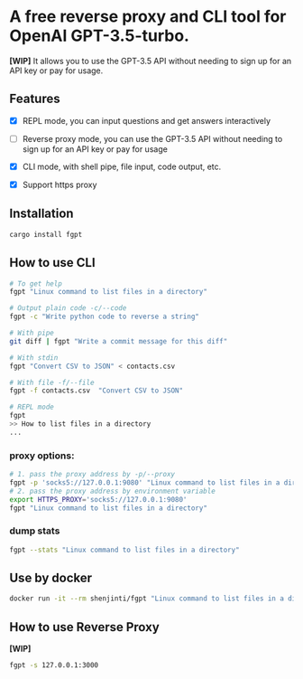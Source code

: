 # A free reverse proxy and CLI tool for OpenAI GPT-3.5-turbo.
**[WIP]** 
It allows you to use the GPT-3.5 API without needing to sign up for an API key or pay for usage. 

## Features
- [x] REPL mode, you can input questions and get answers interactively
- [ ] Reverse proxy mode, you can use the GPT-3.5 API without needing to sign up for an API key or pay for usage
- [x] CLI mode, with shell pipe, file input, code output, etc.
- [x] Support https proxy


## Installation
```bash
cargo install fgpt
```
## How to use CLI

```bash
# To get help
fgpt "Linux command to list files in a directory"

# Output plain code -c/--code
fgpt -c "Write python code to reverse a string"

# With pipe
git diff | fgpt "Write a commit message for this diff"

# With stdin
fgpt "Convert CSV to JSON" < contacts.csv

# With file -f/--file
fgpt -f contacts.csv  "Convert CSV to JSON"

# REPL mode
fgpt
>> How to list files in a directory
...
```
### proxy options:
```bash
# 1. pass the proxy address by -p/--proxy
fgpt -p 'socks5://127.0.0.1:9080' "Linux command to list files in a directory"
# 2. pass the proxy address by environment variable
export HTTPS_PROXY='socks5://127.0.0.1:9080'
fgpt "Linux command to list files in a directory"
```
### dump stats
```bash
fgpt --stats "Linux command to list files in a directory"
```

## Use by docker
```bash
docker run -it --rm shenjinti/fgpt "Linux command to list files in a directory"
```

## How to use Reverse Proxy
**[WIP]**
```bash
fgpt -s 127.0.0.1:3000
```
